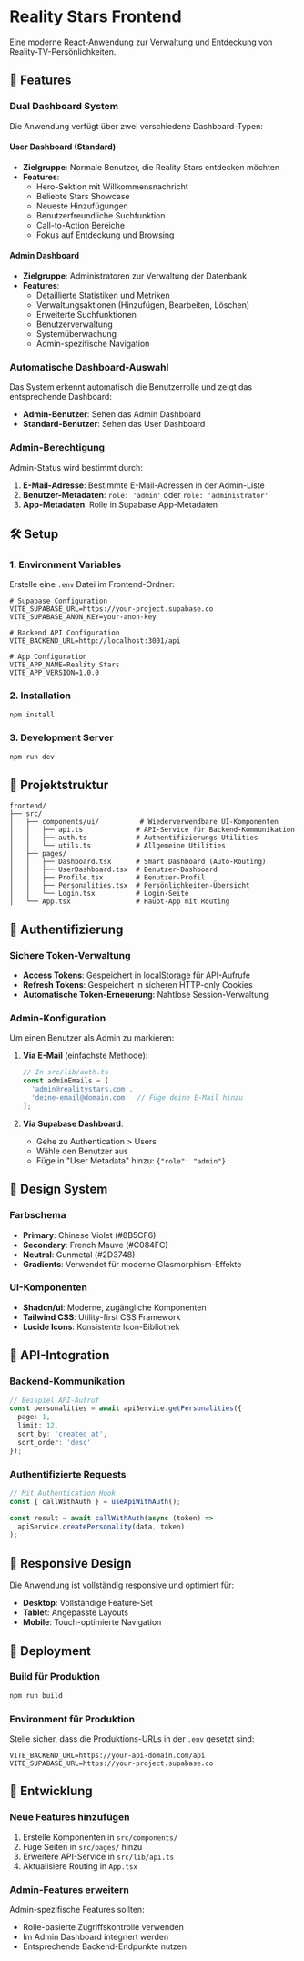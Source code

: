 # Reality Stars Frontend

Eine moderne React-Anwendung zur Verwaltung und Entdeckung von Reality-TV-Persönlichkeiten.

## 🚀 Features

### Dual Dashboard System
Die Anwendung verfügt über zwei verschiedene Dashboard-Typen:

#### **User Dashboard** (Standard)
- **Zielgruppe**: Normale Benutzer, die Reality Stars entdecken möchten
- **Features**:
  - Hero-Sektion mit Willkommensnachricht
  - Beliebte Stars Showcase
  - Neueste Hinzufügungen
  - Benutzerfreundliche Suchfunktion
  - Call-to-Action Bereiche
  - Fokus auf Entdeckung und Browsing

#### **Admin Dashboard** 
- **Zielgruppe**: Administratoren zur Verwaltung der Datenbank
- **Features**:
  - Detaillierte Statistiken und Metriken
  - Verwaltungsaktionen (Hinzufügen, Bearbeiten, Löschen)
  - Erweiterte Suchfunktionen
  - Benutzerverwaltung
  - Systemüberwachung
  - Admin-spezifische Navigation

### Automatische Dashboard-Auswahl
Das System erkennt automatisch die Benutzerrolle und zeigt das entsprechende Dashboard:
- **Admin-Benutzer**: Sehen das Admin Dashboard
- **Standard-Benutzer**: Sehen das User Dashboard

### Admin-Berechtigung
Admin-Status wird bestimmt durch:
1. **E-Mail-Adresse**: Bestimmte E-Mail-Adressen in der Admin-Liste
2. **Benutzer-Metadaten**: `role: 'admin'` oder `role: 'administrator'`
3. **App-Metadaten**: Rolle in Supabase App-Metadaten

## 🛠️ Setup

### 1. Environment Variables
Erstelle eine `.env` Datei im Frontend-Ordner:

```env
# Supabase Configuration
VITE_SUPABASE_URL=https://your-project.supabase.co
VITE_SUPABASE_ANON_KEY=your-anon-key

# Backend API Configuration
VITE_BACKEND_URL=http://localhost:3001/api

# App Configuration
VITE_APP_NAME=Reality Stars
VITE_APP_VERSION=1.0.0
```

### 2. Installation
```bash
npm install
```

### 3. Development Server
```bash
npm run dev
```

## 📁 Projektstruktur

```
frontend/
├── src/
│   ├── components/ui/          # Wiederverwendbare UI-Komponenten
│   │   ├── api.ts             # API-Service für Backend-Kommunikation
│   │   ├── auth.ts            # Authentifizierungs-Utilities
│   │   └── utils.ts           # Allgemeine Utilities
│   ├── pages/
│   │   ├── Dashboard.tsx      # Smart Dashboard (Auto-Routing)
│   │   ├── UserDashboard.tsx  # Benutzer-Dashboard
│   │   ├── Profile.tsx        # Benutzer-Profil
│   │   ├── Personalities.tsx  # Persönlichkeiten-Übersicht
│   │   └── Login.tsx          # Login-Seite
│   └── App.tsx                # Haupt-App mit Routing
```

## 🔐 Authentifizierung

### Sichere Token-Verwaltung
- **Access Tokens**: Gespeichert in localStorage für API-Aufrufe
- **Refresh Tokens**: Gespeichert in sicheren HTTP-only Cookies
- **Automatische Token-Erneuerung**: Nahtlose Session-Verwaltung

### Admin-Konfiguration
Um einen Benutzer als Admin zu markieren:

1. **Via E-Mail** (einfachste Methode):
   ```typescript
   // In src/lib/auth.ts
   const adminEmails = [
     'admin@realitystars.com',
     'deine-email@domain.com'  // Füge deine E-Mail hinzu
   ];
   ```

2. **Via Supabase Dashboard**:
   - Gehe zu Authentication > Users
   - Wähle den Benutzer aus
   - Füge in "User Metadata" hinzu: `{"role": "admin"}`

## 🎨 Design System

### Farbschema
- **Primary**: Chinese Violet (#8B5CF6)
- **Secondary**: French Mauve (#C084FC)
- **Neutral**: Gunmetal (#2D3748)
- **Gradients**: Verwendet für moderne Glasmorphism-Effekte

### UI-Komponenten
- **Shadcn/ui**: Moderne, zugängliche Komponenten
- **Tailwind CSS**: Utility-first CSS Framework
- **Lucide Icons**: Konsistente Icon-Bibliothek

## 🔄 API-Integration

### Backend-Kommunikation
```typescript
// Beispiel API-Aufruf
const personalities = await apiService.getPersonalities({
  page: 1,
  limit: 12,
  sort_by: 'created_at',
  sort_order: 'desc'
});
```

### Authentifizierte Requests
```typescript
// Mit Authentication Hook
const { callWithAuth } = useApiWithAuth();

const result = await callWithAuth(async (token) => 
  apiService.createPersonality(data, token)
);
```

## 📱 Responsive Design

Die Anwendung ist vollständig responsive und optimiert für:
- **Desktop**: Vollständige Feature-Set
- **Tablet**: Angepasste Layouts
- **Mobile**: Touch-optimierte Navigation

## 🚀 Deployment

### Build für Produktion
```bash
npm run build
```

### Environment für Produktion
Stelle sicher, dass die Produktions-URLs in der `.env` gesetzt sind:
```env
VITE_BACKEND_URL=https://your-api-domain.com/api
VITE_SUPABASE_URL=https://your-project.supabase.co
```

## 🔧 Entwicklung

### Neue Features hinzufügen
1. Erstelle Komponenten in `src/components/`
2. Füge Seiten in `src/pages/` hinzu
3. Erweitere API-Service in `src/lib/api.ts`
4. Aktualisiere Routing in `App.tsx`

### Admin-Features erweitern
Admin-spezifische Features sollten:
- Rolle-basierte Zugriffskontrolle verwenden
- Im Admin Dashboard integriert werden
- Entsprechende Backend-Endpunkte nutzen
